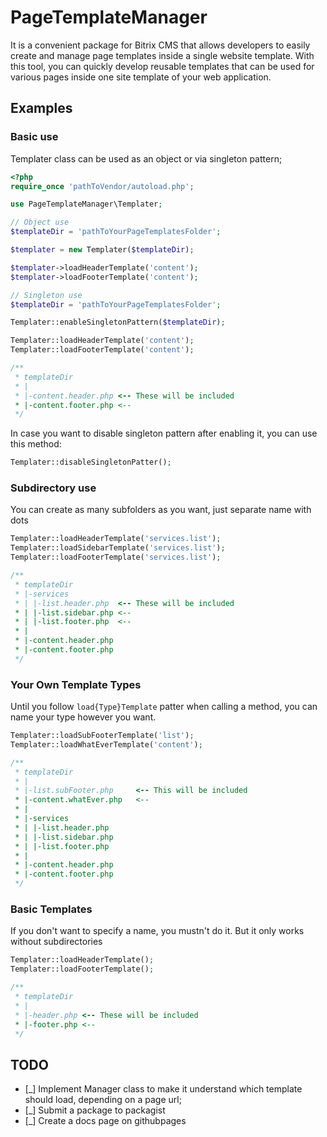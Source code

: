 # PageTemplateManager

It is a convenient package for Bitrix CMS that allows developers to easily create and manage page templates inside a single website template. 
With this tool, you can quickly develop reusable templates that can be used for various pages inside one site template of your web application.

## Examples

### Basic use

Templater class can be used as an object or via singleton pattern;

```php
<?php
require_once 'pathToVendor/autoload.php';

use PageTemplateManager\Templater;

// Object use
$templateDir = 'pathToYourPageTemplatesFolder';

$templater = new Templater($templateDir);

$templater->loadHeaderTemplate('content');
$templater->loadFooterTemplate('content');

// Singleton use
$templateDir = 'pathToYourPageTemplatesFolder';

Templater::enableSingletonPattern($templateDir);

Templater::loadHeaderTemplate('content');
Templater::loadFooterTemplate('content');

/**
 * templateDir
 * |
 * |-content.header.php <-- These will be included
 * |-content.footer.php <--
 */ 
```

In case you want to disable singleton pattern after enabling it, you can use this method:
```php
Templater::disableSingletonPatter();
```

### Subdirectory use

You can create as many subfolders as you want, just separate name with dots

```php
Templater::loadHeaderTemplate('services.list');
Templater::loadSidebarTemplate('services.list');
Templater::loadFooterTemplate('services.list');

/**
 * templateDir
 * |-services
 * | |-list.header.php  <-- These will be included
 * | |-list.sidebar.php <--
 * | |-list.footer.php  <--
 * |
 * |-content.header.php
 * |-content.footer.php
 */ 
```

### Your Own Template Types

Until you follow `load{Type}Template` patter when calling a method, you can name your type however you want.

```php
Templater::loadSubFooterTemplate('list');
Templater::loadWhatEverTemplate('content');

/**
 * templateDir
 * |
 * |-list.subFooter.php     <-- This will be included
 * |-content.whatEver.php   <--
 * |
 * |-services
 * | |-list.header.php
 * | |-list.sidebar.php
 * | |-list.footer.php
 * |
 * |-content.header.php
 * |-content.footer.php
 */ 
```

### Basic Templates

If you don't want to specify a name, you mustn't do it.
But it only works without subdirectories

```php
Templater::loadHeaderTemplate();
Templater::loadFooterTemplate();

/**
 * templateDir
 * |
 * |-header.php <-- These will be included
 * |-footer.php <--
 */ 
```

## TODO

- [_] Implement Manager class to make it understand which template should load, depending on a page url;
- [_] Submit a package to packagist
- [_] Create a docs page on githubpages